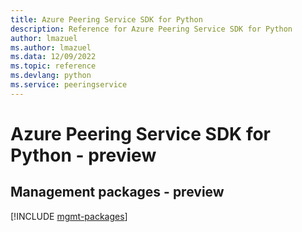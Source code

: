 ```yaml
---
title: Azure Peering Service SDK for Python
description: Reference for Azure Peering Service SDK for Python
author: lmazuel
ms.author: lmazuel
ms.data: 12/09/2022
ms.topic: reference
ms.devlang: python
ms.service: peeringservice
---
```

# Azure Peering Service SDK for Python - preview

## Management packages - preview
[!INCLUDE [mgmt-packages](peering-service-mgmt-index.md)]